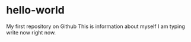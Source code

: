 # hello-world
My first repository on Github
This is information about myself I am typing write now right now.
